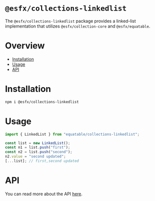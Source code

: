 # `@esfx/collections-linkedlist`

The `@esfx/collections-linkedlist` package provides a linked-list implementation that utilizes `@esfx/collection-core` and `@esfx/equatable`.

# Overview

* [Installation](#installation)
* [Usage](#usage)
* [API](#api)

# Installation

```sh
npm i @esfx/collections-linkedlist
```

# Usage

```ts
import { LinkedList } from "equatable/collections-linkedlist";

const list = new LinkedList();
const n1 = list.push("first");
const n2 = list.push("second");
n2.value = "second updated";
[...list]; // first,second updated
```

# API

You can read more about the API [here](https://esfx.js.org/esfx/api/collections-linkedlist.html).
